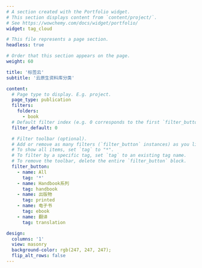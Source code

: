 ```yaml
---
# A section created with the Portfolio widget.
# This section displays content from `content/project/`.
# See https://wowchemy.com/docs/widget/portfolio/
widget: tag_cloud

# This file represents a page section.
headless: true

# Order that this section appears on the page.
weight: 60

title: '标签云'
subtitle: '云原生资料库分类'

content:
  # Page type to display. E.g. project.
  page_type: publication
  filters:
    folders:
      - book
  # Default filter index (e.g. 0 corresponds to the first `filter_button` instance below).
  filter_default: 0

  # Filter toolbar (optional).
  # Add or remove as many filters (`filter_button` instances) as you like.
  # To show all items, set `tag` to "*".
  # To filter by a specific tag, set `tag` to an existing tag name.
  # To remove the toolbar, delete the entire `filter_button` block.
  filter_button:
    - name: All
      tag: '*'
    - name: Handbook系列
      tag: handbook
    - name: 出版物
      tag: printed
    - name: 电子书
      tag: ebook
    - name: 翻译
      tag: translation

design:
  columns: '1'
  view: masonry
  background-color: rgb(247, 247, 247);
  flip_alt_rows: false
---
```

